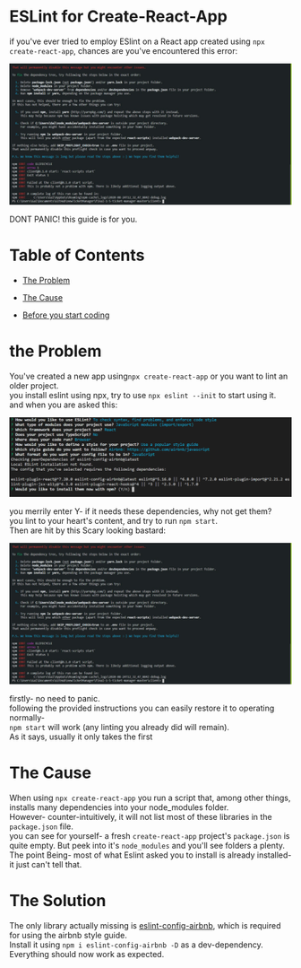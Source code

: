 # ESLint for Create-React-App  
if you've ever tried to employ ESlint on a React app created using `npx create-react-app`, chances are you've encountered this error:

![img of error](./famousError.jpeg)

DONT PANIC! 
this guide is for you.
# Table of Contents

* [The Problem](#The-Problem)

* [The Cause](#The-Cause)

* [Before you start coding](#before-you-start-coding)


# the Problem
You've created a new app using`npx create-react-app` or you want to lint an older project.  
you install eslint using npx, try to use  `npx eslint --init` to start using it.  
and when you are asked this: 

![img eslint](./eslintInit.png)

you merrily enter Y- if it needs these dependencies, why not get them?  
you lint to your heart's content, and try to run `npm start`.  
Then are hit by this Scary looking bastard:  

![img of error](./famousError.jpeg)

firstly- no need to panic.  
following the provided instructions you can easily restore it to operating normally-  
`npm start` will work (any linting you already did will remain).  
As it says, usually it only takes the first 

# The Cause
When using `npx create-react-app` you run a script that, among other things, installs many dependencies into your node_modules folder.  
However- counter-intuitively, it will not list most of these libraries in the `package.json` file.  
you can see for yourself- a fresh `create-react-app` project's `package.json` is quite empty. But peek into it's `node_modules` and you'll see folders a plenty.   
The point Being- most of what Eslint asked you to install is already installed- it just can't tell that.

# The Solution
The only library actually missing is [eslint-config-airbnb](https://www.npmjs.com/package/eslint-config-airbnb), which is required for using the airbnb style guide.  
Install it using `npm i eslint-config-airbnb -D` as a dev-dependency.  
Everything should now work as expected.
